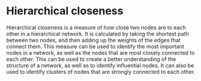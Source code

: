 # Hierarchical closeness

Hierarchical closeness is a measure of how close two nodes are to each other in a hierarchical network. It is calculated by taking the shortest path between two nodes, and then adding up the weights of the edges that connect them. This measure can be used to identify the most important nodes in a network, as well as the nodes that are most closely connected to each other. This can be used to create a better understanding of the structure of a network, as well as to identify influential nodes. It can also be used to identify clusters of nodes that are strongly connected to each other.
